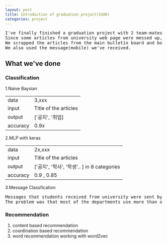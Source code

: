 ```yaml
---
layout: post
title: Introduction of graduation project(SSOK)
categories: project
--- 
```

<pre>
I've finally finished a graduation project with 2 team-mates. 
Since some articles from university web page were messed up, we decide to build an android application which categories and recommends articles to the users. 
We scrapped the articles from the main bulletin board and boards from each department(Physics, Law etc). 
We also used the message(mobile) we've received.
</pre>

## What we've done
### Classification 
1.Naive Baysian 
<table>
<tr><td>data</td><td>3,xxx</td></tr>
<tr><td>input</td><td>Title of the articles </td></tr>
<tr><td>output</td><td>['공지', '취업] </td></tr>
<tr><td>accuracy</td><td>0.9x</td></tr>
</table>

2.MLP with keras
<table>
<tr><td>data</td><td> 2x,xxx</td></tr>
<tr><td>input </td><td>Title of the articles </td></tr>
<tr><td>output</td><td>['공지', '학사', '학생'.. ] in 8 categories</td></tr>
<tr><td>accuracy </td><td> 0.9 , 0.85</td></tr>
</table>

3.Message Classfication 
<pre>
Messages that students received from university were sent by the phone numbers of department.
The problem was that most of the departments use more than one numbers. To use the numbers for classification, normalization between department and phone numbers had to be done first. After that, match the recieved message's number with the list of department numbers. 
</pre>

### Recommendation
1. content based recommendation
2. coordination based recommendation
3. word recommendation working with word2vec

